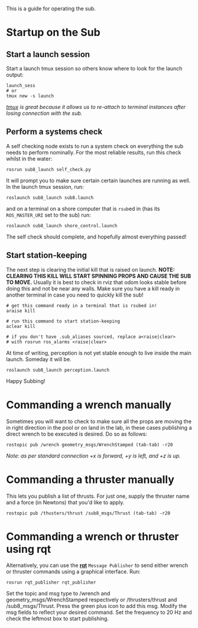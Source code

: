 This is a guide for operating the sub.

# Startup on the Sub

## Start a launch session

Start a launch tmux session so others know where to look for the launch output:
```shell
launch_sess
# or
tmux new -s launch
```
 _[tmux](http://www.hamvocke.com/blog/a-quick-and-easy-guide-to-tmux/) is great because it allows us to re-attach to terminal instances after losing connection with the sub._

## Perform a systems check
A self checking node exists to run a system check on everything the sub needs to perform nominally. For the most reliable results, run this check whilst in the water:
```shell
rosrun sub8_launch self_check.py
```

It will prompt you to make sure certain certain launches are running as well. In the launch tmux session, run:
```shell
roslaunch sub8_launch sub8.launch
```
and on a terminal on a shore computer that is `rsub`ed in (has its `ROS_MASTER_URI` set to the sub) run:
```shell
roslaunch sub8_launch shore_control.launch
```
The self check should complete, and hopefully almost everything passed!

## Start station-keeping
The next step is clearing the initial kill that is raised on launch. **NOTE: CLEARING THIS KILL WILL START SPINNING PROPS AND CAUSE THE SUB TO MOVE.** Usually it is best to check in rviz that odom looks stable before doing this and not be near any walls.
Make sure you have a kill ready in another terminal in case you need to quickly kill the sub!
```shell
# get this command ready in a terminal that is rsubed in!
araise kill

# run this command to start station-keeping
aclear kill

# if you don't have .sub_aliases sourced, replace a<raise|clear> 
# with rosrun ros_alarms <raise|clear>
```

At time of writing, perception is not yet stable enough to live inside the main launch. Someday it will be.

```shell
roslaunch sub8_launch perception.launch
```

Happy Subbing!

# Commanding a wrench manually

Sometimes you will want to check to make sure all the props are moving the in right direction in the pool or on land in the lab, in these cases publishing a direct wrench to be executed is desired. Do so as follows:

```shell
rostopic pub /wrench geometry_msgs/WrenchStamped (tab-tab) -r20
```

_Note: as per standard connection +x is forward, +y is left, and +z is up._

# Commanding a thruster manually

This lets you publish a list of thrusts. For just one, supply the thruster name and a force (in Newtons) that you'd like to apply.

```shell
rostopic pub /thusters/thrust /sub8_msgs/Thrust (tab-tab) -r20
```

# Commanding a wrench or thruster using rqt

Alternatively, you can use the [**rqt**](http://wiki.ros.org/rqt) `Message Publisher` to send either wrench or thruster commands using a graphical interface. Run:

```shell
rosrun rqt_publisher rqt_publisher
```

Set the topic and msg type to /wrench and geometry_msgs/WrenchStamped respectively or /thrusters/thrust and /sub8_msgs/Thrust. Press the green plus icon to add this msg. Modify the msg fields to reflect your desired command. Set the frequency to 20 Hz and check the leftmost box to start publishing.

